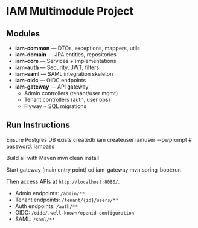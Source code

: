 # IAM Multimodule Project

## Modules
- **iam-common** — DTOs, exceptions, mappers, utils
- **iam-domain** — JPA entities, repositories
- **iam-core** — Services + implementations
- **iam-auth** — Security, JWT, filters
- **iam-saml** — SAML integration skeleton
- **iam-oidc** — OIDC endpoints
- **iam-gateway** — API gateway
  - Admin controllers (tenant/user mgmt)
  - Tenant controllers (auth, user ops)
  - Flyway + SQL migrations

## Run Instructions
Ensure Postgres DB exists
createdb iam
createuser iamuser --pwprompt # password: iampass

Build all with Maven
mvn clean install

Start gateway (main entry point)
cd iam-gateway
mvn spring-boot:run



Then access APIs at `http://localhost:8080/`.

- Admin endpoints: `/admin/**`
- Tenant endpoints: `/tenant/{id}/users/**`
- Auth endpoints: `/auth/**`
- OIDC: `/oidc/.well-known/openid-configuration`
- SAML: `/saml/**`
